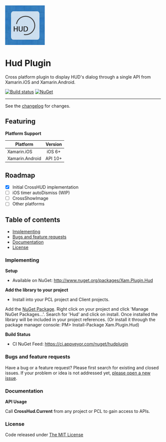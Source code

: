 ![logo](https://raw.githubusercontent.com/ennerperez/hudplugin/master/src/.editoricon.png)

# Hud Plugin

Cross platform plugin to display HUD's dialog through a single API from Xamarin.iOS and Xamarin.Android.

[![Build status](https://ci.appveyor.com/api/projects/status/wjtnc7oeo14f162l?svg=true)](https://ci.appveyor.com/project/ennerperez/hudplugin)
[![NuGet](https://img.shields.io/nuget/v/Xam.Plugin.Hud.svg?label=NuGet)](https://www.nuget.org/packages/Xam.Plugin.Hud/)

---------------------------------------

See the [changelog](CHANGELOG.md) for changes.

## Featuring

**Platform Support**

|Platform|Version|
| ------------------- | :------------------: |
|Xamarin.iOS|iOS 6+|
|Xamarin.Android|API 10+|

## Roadmap
- [x] Initial CrossHUD implementation
- [ ] iOS timer autoDismiss (WIP)
- [ ] CrossShowImage
- [ ] Other platforms

## Table of contents

* [Implementing](#implementing)
* [Bugs and feature requests](#bugs-and-feature-requests)
* [Documentation](#documentation)
* [License](#license)

### Implementing

**Setup**
* Available on NuGet: http://www.nuget.org/packages/Xam.Plugin.Hud 

**Add the library to your project**
* Install into your PCL project and Client projects.
 
Add the [NuGet Package](https://www.nuget.org/packages/Xam.Plugin.Hud/). Right click on your project and click 'Manage NuGet Packages...'. Search for 'Hud' and click on install. Once installed the library will be included in your project references. (Or install it through the package manager console: PM> Install-Package Xam.Plugin.Hud)

**Build Status**
* CI NuGet Feed: https://ci.appveyor.com/nuget/hudplugin

### Bugs and feature requests

Have a bug or a feature request? Please first search for existing and closed issues. If your problem or idea is not addressed yet, [please open a new issue](https://github.com/ennerperez/hudplugin/issues/new).

### Documentation

**API Usage**

Call **CrossHud.Current** from any project or PCL to gain access to APIs.

### License

Code released under [The MIT License](LICENSE)
